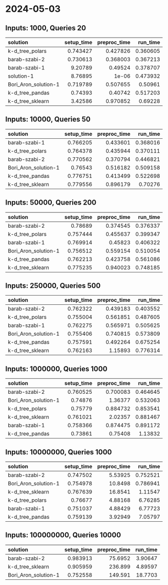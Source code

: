 # 2024-05-03

## Inputs: 1000, Queries 20

| solution             |   setup_time |   preproc_time |   run_time |
|:---------------------|-------------:|---------------:|-----------:|
| k-d_tree_polars      |     0.743427 |       0.427826 |   0.360605 |
| barab-szabi-2        |     0.730613 |       0.368003 |   0.367213 |
| barab-szabi-1        |     9.20789  |       0.49524  |   0.378707 |
| solution-1           |     8.76895  |       1e-06    |   0.473932 |
| Bori_Aron_solution-1 |     0.719789 |       0.507655 |   0.50961  |
| k-d_tree_pandas      |     0.74393  |       0.40742  |   0.517203 |
| k-d_tree_sklearn     |     3.42586  |       0.970852 |   0.69228  |

## Inputs: 10000, Queries 50

| solution             |   setup_time |   preproc_time |   run_time |
|:---------------------|-------------:|---------------:|-----------:|
| barab-szabi-1        |     0.766205 |       0.433601 |   0.368016 |
| k-d_tree_polars      |     0.764378 |       0.435944 |   0.370111 |
| barab-szabi-2        |     0.770562 |       0.370794 |   0.446821 |
| Bori_Aron_solution-1 |     0.76543  |       0.516182 |   0.509158 |
| k-d_tree_pandas      |     0.776751 |       0.413499 |   0.522698 |
| k-d_tree_sklearn     |     0.779556 |       0.896179 |   0.70276  |

## Inputs: 50000, Queries 200

| solution             |   setup_time |   preproc_time |   run_time |
|:---------------------|-------------:|---------------:|-----------:|
| barab-szabi-2        |     0.78689  |       0.374545 |   0.376337 |
| k-d_tree_polars      |     0.757444 |       0.455637 |   0.399347 |
| barab-szabi-1        |     0.769914 |       0.45823  |   0.406322 |
| Bori_Aron_solution-1 |     0.756512 |       0.559154 |   0.510054 |
| k-d_tree_pandas      |     0.762213 |       0.423758 |   0.561086 |
| k-d_tree_sklearn     |     0.775235 |       0.940023 |   0.748185 |

## Inputs: 250000, Queries 500

| solution             |   setup_time |   preproc_time |   run_time |
|:---------------------|-------------:|---------------:|-----------:|
| barab-szabi-2        |     0.762322 |       0.439183 |   0.403552 |
| k-d_tree_polars      |     0.755004 |       0.561851 |   0.487605 |
| barab-szabi-1        |     0.762275 |       0.565971 |   0.505625 |
| Bori_Aron_solution-1 |     0.755406 |       0.740815 |   0.573809 |
| k-d_tree_pandas      |     0.757591 |       0.492264 |   0.675254 |
| k-d_tree_sklearn     |     0.762163 |       1.15893  |   0.776314 |

## Inputs: 1000000, Queries 1000

| solution             |   setup_time |   preproc_time |   run_time |
|:---------------------|-------------:|---------------:|-----------:|
| barab-szabi-2        |     0.760525 |       0.700083 |   0.464645 |
| Bori_Aron_solution-1 |     0.74876  |       1.36377  |   0.532063 |
| k-d_tree_polars      |     0.75779  |       0.884732 |   0.853541 |
| k-d_tree_sklearn     |     0.761021 |       2.02357  |   0.881467 |
| barab-szabi-1        |     0.758366 |       0.874475 |   0.891172 |
| k-d_tree_pandas      |     0.73861  |       0.75408  |   1.13832  |

## Inputs: 10000000, Queries 1000

| solution             |   setup_time |   preproc_time |   run_time |
|:---------------------|-------------:|---------------:|-----------:|
| barab-szabi-2        |     0.747502 |        5.53925 |   0.752521 |
| Bori_Aron_solution-1 |     0.754978 |       10.8498  |   0.786941 |
| k-d_tree_sklearn     |     0.767639 |       16.8541  |   1.11547  |
| k-d_tree_polars      |     0.76677  |        4.88168 |   6.76285  |
| barab-szabi-1        |     0.751037 |        4.88429 |   6.77723  |
| k-d_tree_pandas      |     0.759139 |        3.92949 |   7.05797  |

## Inputs: 100000000, Queries 10000

| solution             |   setup_time |   preproc_time |   run_time |
|:---------------------|-------------:|---------------:|-----------:|
| barab-szabi-2        |     0.983913 |        75.6952 |    3.90647 |
| k-d_tree_sklearn     |     0.905959 |       236.899  |    4.89597 |
| Bori_Aron_solution-1 |     0.752558 |       149.591  |   18.7703  |